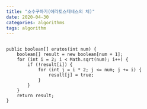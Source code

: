 ```yaml
---
title: "소수구하기(에라토스테네스의 체)"
date: 2020-04-30 
categories: algorithms
tags: algorithm
---
```

<pre>
<code>
public boolean[] eratos(int num) {
    boolean[] result = new boolean[num + 1];
    for (int i = 2; i < Math.sqrt(num); i++) {
        if (!result[i]) {
            for (int j = i * 2; j <= num; j += i) {
                result[j] = true;
            }
        }
    }
    return result;
}
</code>
</pre>
